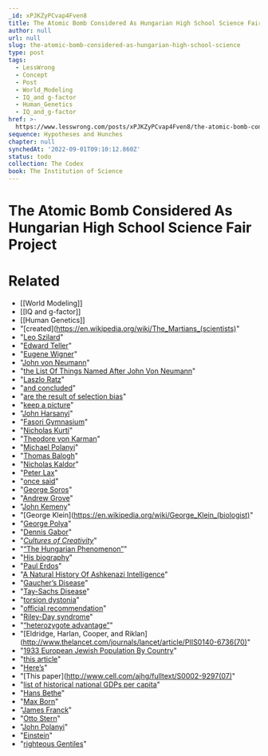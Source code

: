 ```yaml
---
_id: xPJKZyPCvap4Fven8
title: The Atomic Bomb Considered As Hungarian High School Science Fair Project
author: null
url: null
slug: the-atomic-bomb-considered-as-hungarian-high-school-science
type: post
tags:
  - LessWrong
  - Concept
  - Post
  - World_Modeling
  - IQ_and g-factor
  - Human_Genetics
  - IQ_and_g-factor
href: >-
  https://www.lesswrong.com/posts/xPJKZyPCvap4Fven8/the-atomic-bomb-considered-as-hungarian-high-school-science
sequence: Hypotheses and Hunches
chapter: null
synchedAt: '2022-09-01T09:10:12.860Z'
status: todo
collection: The Codex
book: The Institution of Science
---
```


# The Atomic Bomb Considered As Hungarian High School Science Fair Project


# Related

- [[World Modeling]]
- [[IQ and g-factor]]
- [[Human Genetics]]
- "[created](https://en.wikipedia.org/wiki/The_Martians_(scientists)"
- "[Leo Szilard](https://en.wikipedia.org/wiki/Leo_Szilard)"
- "[Edward Teller](https://en.wikipedia.org/wiki/Edward_Teller)"
- "[Eugene Wigner](https://en.wikipedia.org/wiki/Eugene_Wigner)"
- "[John von Neumann](https://en.wikipedia.org/wiki/John_von_Neumann)"
- "[the List Of Things Named After John Von Neumann](https://en.wikipedia.org/wiki/List_of_things_named_after_John_von_Neumann)"
- "[Laszlo Ratz](https://en.wikipedia.org/wiki/L%C3%A1szl%C3%B3_R%C3%A1tz)"
- "[and concluded](http://slatestarcodex.com/2016/05/19/teachers-much-more-than-you-wanted-to-know/)"
- "[are the result of selection bias](https://fredrikdeboer.com/2017/03/29/why-selection-bias-is-the-most-powerful-force-in-education/)"
- "[keep a picture](https://en.wikipedia.org/wiki/L%C3%A1szl%C3%B3_R%C3%A1tz#Eugene_Wigner_about_his_teacher_L.C3.A1szl.C3.B3_R.C3.A1tz)"
- "[John Harsanyi](https://en.wikipedia.org/wiki/John_Harsanyi)"
- "[Fasori Gymnasium](https://en.wikipedia.org/wiki/Fasori_Gimn%C3%A1zium)"
- "[Nicholas Kurti](https://en.wikipedia.org/wiki/Nicholas_Kurti)"
- "[Theodore von Karman](https://en.wikipedia.org/wiki/Theodore_von_K%C3%A1rm%C3%A1n)"
- "[Michael Polanyi](https://en.wikipedia.org/wiki/Michael_Polanyi)"
- "[Thomas Balogh](https://en.wikipedia.org/wiki/Thomas_Balogh,_Baron_Balogh)"
- "[Nicholas Kaldor](https://en.wikipedia.org/wiki/Nicholas_Kaldor)"
- "[Peter Lax](https://en.wikipedia.org/wiki/Peter_Lax)"
- "[once said](http://www.hkame.org.hk/uploaded_files/magazine/15/274.pdf)"
- "[George Soros](https://en.wikipedia.org/wiki/George_Soros)"
- "[Andrew Grove](https://en.wikipedia.org/wiki/Andrew_Grove)"
- "[John Kemeny](https://en.wikipedia.org/wiki/John_G._Kemeny)"
- "[George Klein](https://en.wikipedia.org/wiki/George_Klein_(biologist)"
- "[George Polya](https://en.wikipedia.org/wiki/George_P%C3%B3lya)"
- "[Dennis Gabor](https://en.wikipedia.org/wiki/Dennis_Gabor)"
- "[*Cultures of Creativity*](https://books.google.com/books?id=g7nWSs5k7V8C&pg=PA167&lpg=PA167&dq=Szent-Gy%C3%B6rgyi+Minta+gymnasium&source=bl&ots=kSbtumTe3C&sig=EHHwVerDrwxrIY0-hg2a6r10xGQ&hl=en&sa=X&ved=0ahUKEwiLlsa6kYzUAhVnzFQKHVWWBuQQ6AEIIzAA#v=onepage&q=Szent-Gy%C3%B6rgyi%20Minta%20gymnasium&f=false)"
- "[“The Hungarian Phenomenon”](http://www.hkame.org.hk/uploaded_files/magazine/15/274.pdf)"
- "[His biography](http://www.madehow.com/inventorbios/48/Dennis-Gabor.html)"
- "[Paul Erdos](https://en.wikipedia.org/wiki/Paul_Erd%C5%91s)"
- "[A Natural History Of Ashkenazi Intelligence](http://web.mit.edu/fustflum/documents/papers/AshkenaziIQ.jbiosocsci.pdf)"
- "[Gaucher’s Disease](https://en.wikipedia.org/wiki/Gaucher%27s_disease)"
- "[Tay-Sachs Disease](https://en.wikipedia.org/wiki/Tay%E2%80%93Sachs_disease)"
- "[torsion dystonia](https://en.wikipedia.org/wiki/Torsion_dystonia)"
- "[official recommendation](http://www.jewishgeneticdiseases.org/)"
- "[Riley-Day syndrome](https://en.wikipedia.org/wiki/Familial_dysautonomia)"
- "[“heterozygote advantage”](https://en.wikipedia.org/wiki/Heterozygote_advantage)"
- "[Eldridge, Harlan, Cooper, and Riklan](http://www.thelancet.com/journals/lancet/article/PIIS0140-6736(70)"
- "[1933 European Jewish Population By Country](https://www.ushmm.org/wlc/en/article.php?ModuleId=10005161)"
- "[this article](http://www.americanthinker.com/articles/2015/02/jewish_scientists_helped_america_build_the_atom_bomb.html)"
- "[Here’s](http://www.atomicheritage.org/bios)"
- "[This paper](http://www.cell.com/ajhg/fulltext/S0002-9297(07)"
- "[list of historical national GDPs per capita](http://www.ggdc.net/maddison/historical_statistics/horizontal-file_03-2007.xls)"
- "[Hans Bethe](https://en.wikipedia.org/wiki/Hans_Bethe)"
- "[Max Born](https://en.wikipedia.org/wiki/Max_Born)"
- "[James Franck](https://en.wikipedia.org/wiki/James_Franck)"
- "[Otto Stern](https://en.wikipedia.org/wiki/Otto_Stern)"
- "[John Polanyi](https://en.wikipedia.org/wiki/John_Polanyi)"
- "[Einstein](https://en.wikipedia.org/wiki/Albert_Einstein)"
- "[righteous Gentiles](https://en.wikipedia.org/wiki/Righteous_Among_the_Nations)"